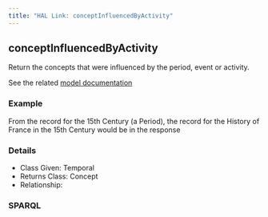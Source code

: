 ```yaml
---
title: "HAL Link: conceptInfluencedByActivity"
---
```


## conceptInfluencedByActivity

Return the concepts that were influenced by the period, event or activity.

See the related [model documentation](/model/concept/#creation-and-influences)

### Example

From the record for the 15th Century (a Period), the record for the History of France in the 15th Century would be in the response


### Details

* Class Given: Temporal
* Returns Class: Concept
* Relationship: 


### SPARQL
```

```


